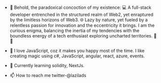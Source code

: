 - 👋 Behold, the paradoxical concoction of my existence: 💻 A full-stack developer entrenched in the structured realm of Web2, yet enraptured by the limitless horizons of Web3. 🌐 Lazy by nature, yet fueled by a relentless passion for innovation and the eccentricity it brings. I am the curious enigma, balancing the inertia of my tendencies with the boundless energy of a tech enthusiast exploring uncharted territories. 🚀✨
- 👀     I love JavaScript, coz it makes you happy most of the time. 
          I like creating magic using c#, JavaScript, angular, react, azure, events.
- 🌱      Currently learning solidity, NextJs.

- 📫 How to reach me twitter-@lazilads

<!---
crazilazi/crazilazi is a ✨ special ✨ repository because its `README.md` (this file) appears on your GitHub profile.
You can click the Preview link to take a look at your changes.
--->
